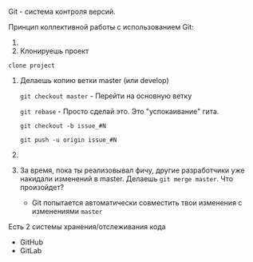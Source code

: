 Git - система контроля версий.

Принцип коллективной работы с использованием Git:

1. ​
2. Клонируешь проект

`clone project`

1. Делаешь копию ветки master (или develop)

   `git checkout master` - Перейти на основную ветку

   `git rebase` - Просто сделай это. Это "успокаивание" гита.

   `git checkout -b issue_#N`

   `git push -u origin issue_#N`

2. ​

3. За время, пока ты реализовывал фичу, другие разработчики уже накидали изменений в master. 
   Делаешь `git merge master`. Что произойдет?

   - Git попытается автоматически совместить твои изменения с изменениями `master` 

Есть 2 системы хранения/отслеживания кода

- GitHub
- GitLab